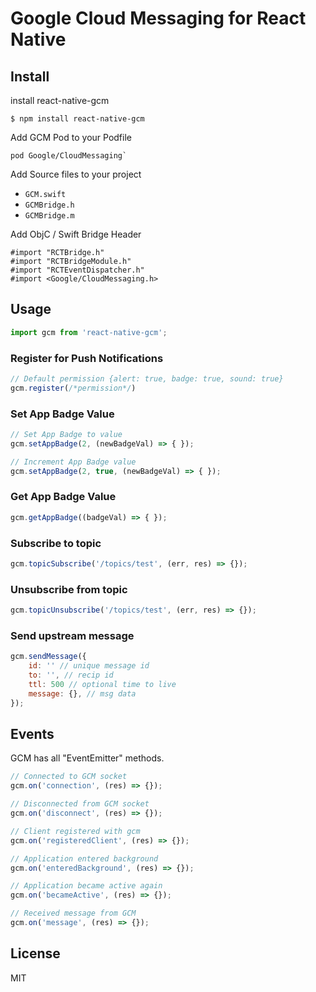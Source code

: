 #	Google Cloud Messaging for React Native

## Install

install react-native-gcm
```
$ npm install react-native-gcm
```

Add GCM Pod to your Podfile
```
pod Google/CloudMessaging`
```

Add Source files to your project
- `GCM.swift`
- `GCMBridge.h`
- `GCMBridge.m`

Add ObjC / Swift Bridge Header
```
#import "RCTBridge.h"
#import "RCTBridgeModule.h"
#import "RCTEventDispatcher.h"
#import <Google/CloudMessaging.h>
```

## Usage
```js
import gcm from 'react-native-gcm';
```

### Register for Push Notifications
```js
// Default permission {alert: true, badge: true, sound: true}
gcm.register(/*permission*/)
```

### Set App Badge Value
```js
// Set App Badge to value
gcm.setAppBadge(2, (newBadgeVal) => { });

// Increment App Badge value
gcm.setAppBadge(2, true, (newBadgeVal) => { });
```

### Get App Badge Value
```js
gcm.getAppBadge((badgeVal) => { });
```

### Subscribe to topic
```js
gcm.topicSubscribe('/topics/test', (err, res) => {});
```

### Unsubscribe from topic
```js
gcm.topicUnsubscribe('/topics/test', (err, res) => {});
```

### Send upstream message
```js
gcm.sendMessage({
	id: '' // unique message id
	to: '', // recip id
	ttl: 500 // optional time to live
	message: {}, // msg data
});
```

## Events
GCM has all "EventEmitter" methods.

```js
// Connected to GCM socket
gcm.on('connection', (res) => {});

// Disconnected from GCM socket
gcm.on('disconnect', (res) => {});

// Client registered with gcm
gcm.on('registeredClient', (res) => {});

// Application entered background
gcm.on('enteredBackground', (res) => {});

// Application became active again
gcm.on('becameActive', (res) => {});

// Received message from GCM
gcm.on('message', (res) => {});
```

## License

MIT
